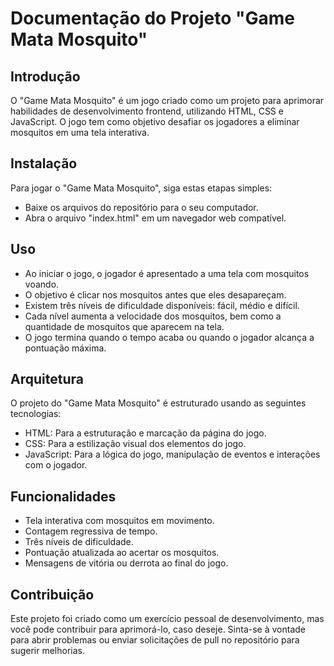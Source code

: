 # Documentação do Projeto "Game Mata Mosquito"

## Introdução
O "Game Mata Mosquito" é um jogo criado como um projeto para aprimorar habilidades de desenvolvimento frontend, utilizando HTML, CSS e JavaScript. O jogo tem como objetivo desafiar os jogadores a eliminar mosquitos em uma tela interativa.

## Instalação
Para jogar o "Game Mata Mosquito", siga estas etapas simples:
- Baixe os arquivos do repositório para o seu computador.
- Abra o arquivo "index.html" em um navegador web compatível.

## Uso
- Ao iniciar o jogo, o jogador é apresentado a uma tela com mosquitos voando.
- O objetivo é clicar nos mosquitos antes que eles desapareçam.
- Existem três níveis de dificuldade disponíveis: fácil, médio e difícil.
- Cada nível aumenta a velocidade dos mosquitos, bem como a quantidade de mosquitos que aparecem na tela.
- O jogo termina quando o tempo acaba ou quando o jogador alcança a pontuação máxima.

## Arquitetura
O projeto do "Game Mata Mosquito" é estruturado usando as seguintes tecnologias:
- HTML: Para a estruturação e marcação da página do jogo.
- CSS: Para a estilização visual dos elementos do jogo.
- JavaScript: Para a lógica do jogo, manipulação de eventos e interações com o jogador.

## Funcionalidades
- Tela interativa com mosquitos em movimento.
- Contagem regressiva de tempo.
- Três níveis de dificuldade.
- Pontuação atualizada ao acertar os mosquitos.
- Mensagens de vitória ou derrota ao final do jogo.

## Contribuição
Este projeto foi criado como um exercício pessoal de desenvolvimento, mas você pode contribuir para aprimorá-lo, caso deseje. Sinta-se à vontade para abrir problemas ou enviar solicitações de pull no repositório para sugerir melhorias.
